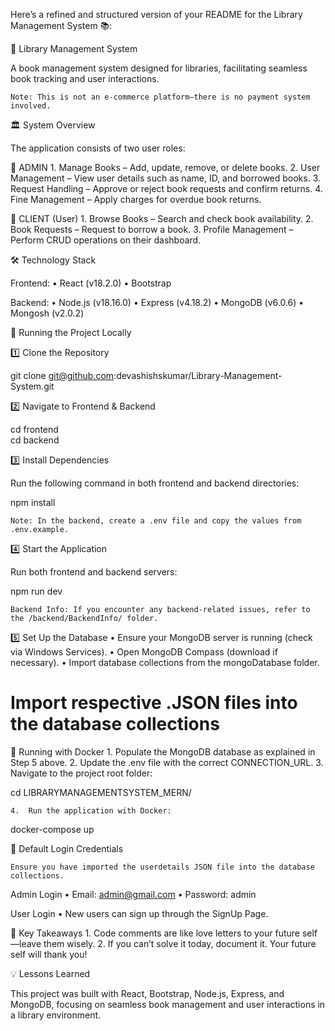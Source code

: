 Here’s a refined and structured version of your README for the Library Management System 📚:

📖 Library Management System

A book management system designed for libraries, facilitating seamless book tracking and user interactions.

	Note: This is not an e-commerce platform—there is no payment system involved.

🏛 System Overview

The application consists of two user roles:

🔹 ADMIN
	1.	Manage Books – Add, update, remove, or delete books.
	2.	User Management – View user details such as name, ID, and borrowed books.
	3.	Request Handling – Approve or reject book requests and confirm returns.
	4.	Fine Management – Apply charges for overdue book returns.

🔹 CLIENT (User)
	1.	Browse Books – Search and check book availability.
	2.	Book Requests – Request to borrow a book.
	3.	Profile Management – Perform CRUD operations on their dashboard.

🛠 Technology Stack

Frontend:
	•	React (v18.2.0)
	•	Bootstrap

Backend:
	•	Node.js (v18.16.0)
	•	Express (v4.18.2)
	•	MongoDB (v6.0.6)
	•	Mongosh (v2.0.2)

🚀 Running the Project Locally

1️⃣ Clone the Repository

git clone git@github.com:devashishskumar/Library-Management-System.git

2️⃣ Navigate to Frontend & Backend

cd frontend  
cd backend  

3️⃣ Install Dependencies

Run the following command in both frontend and backend directories:

npm install

	Note: In the backend, create a .env file and copy the values from .env.example.

4️⃣ Start the Application

Run both frontend and backend servers:

npm run dev

	Backend Info: If you encounter any backend-related issues, refer to the /backend/BackendInfo/ folder.

5️⃣ Set Up the Database
	•	Ensure your MongoDB server is running (check via Windows Services).
	•	Open MongoDB Compass (download if necessary).
	•	Import database collections from the mongoDatabase folder.

# Import respective .JSON files into the database collections

🐳 Running with Docker
	1.	Populate the MongoDB database as explained in Step 5 above.
	2.	Update the .env file with the correct CONNECTION_URL.
	3.	Navigate to the project root folder:

cd LIBRARYMANAGEMENTSYSTEM_MERN/

	4.	Run the application with Docker:

docker-compose up

🔑 Default Login Credentials

	Ensure you have imported the userdetails JSON file into the database collections.

Admin Login
	•	Email: admin@gmail.com
	•	Password: admin

User Login
	•	New users can sign up through the SignUp Page.

📌 Key Takeaways
	1.	Code comments are like love letters to your future self—leave them wisely.
	2.	If you can’t solve it today, document it. Your future self will thank you!

💡 Lessons Learned

This project was built with React, Bootstrap, Node.js, Express, and MongoDB, focusing on seamless book management and user interactions in a library environment.
